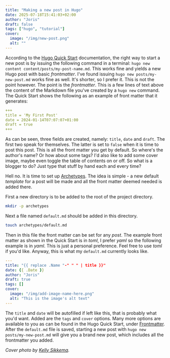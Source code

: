```yaml
---
title: "Making a new post in Hugo"
date: 2025-07-18T15:41:03+02:00
author: "Joris"
draft: false
tags: ["hugo", "tutorial"]
cover:
  image: "/img/new-post.png"
  alt: ""
---
```


According to the [Hugo Quick Start](https://gohugo.io/getting-started/quick-start/) documentation, the right way to start a new post is by issuing the following command in a terminal: `hugo new content content/posts/my-post-name.md`. This works fine and yields a new Hugo post with basic _frontmatter_. I've found issuing `hugo new posts/my-new-post.md` works fine as well. It's shorter, so I prefer it. This is not the point however. The point is the _frontmatter_. This is a few lines of text above the content of the Markdown file you've created by a `hugo new` command. The Quick Start shows the following as an example of front matter that it generates:

```yaml
+++
title = 'My First Post'
date = 2024-01-14T07:07:07+01:00
draft = true
+++
```

As can be seen, three fields are created, namely: `title`, `date` and `draft`. The first two speak for themselves. The latter is set to `false` when it is time to post this post. This is all the front matter you get by default. So where's the author's name? Or how about some tags? I'd also like to add some cover image, maybe even toggle the table of contents on or off. So what is a blogger to do? Just type that stuff by hand each and every time?

Hell no. It is time to set up [Archetypes](https://gohugo.io/content-management/archetypes/). The idea is simple - a new default _template_ for a post will be made and all the front matter deemed needed is added there.

First a new directory is to be added to the root of the project directory.
 
```bash
mkdir -p archetypes
```

Next a file named `default.md` should be added in this directory.

```bash
touch archetypes/default.md
```

Then in this file the front matter can be set for any _post_.  The example front matter as shown in the Quick Start is in _toml_, I prefer _yaml_ so the following example is in _yaml_. This is just a personal preference. Feel free to use _toml_ if you'd like. Anyway, this is what my `default.md` currently looks like.

```yaml
---
title: "{{ replace .Name "-" " " | title }}"
date: {{ .Date }}
author: "Joris"
draft: true
tags: []
cover:
  image: "/img/add-image-name-here.png"
  alt: "This is the image's alt text"
---
```

The `title` and `date` will be autofilled if left like this, that is probably what you'd want. Added are the `tags` and `cover` options. Many more options are available to you as can be found in the Hugo Quick Start, under [Frontmatter](https://gohugo.io/content-management/front-matter/). After the `default.md` file is saved, starting a new post with `hugo new posts/my-new-post.md` will give you a brand new post, which includes all the frontmatter you added.

_Cover photo by [Kelly Sikkema](https://unsplash.com/photos/a-woman-holding-a-cup-of-coffee-next-to-a-notepad--YP-I0r2mk0)._

